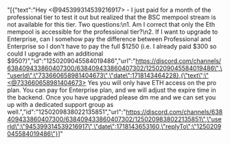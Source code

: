 "[{\"text\":\"Hey <@945399314539216917>  - I just paid for a month of the professional tier to test it out but realized that the BSC mempool stream is not available for this tier. Two questions:\\n1. Am I correct that only the Eth mempool is accessible for the professional tier?\\n2. If I want to upgrade to Enterprise, can I somehow pay the difference between Professional and Enterprise so I don't have to pay the full $1250 (i.e. I already paid $300 so could I upgrade with an additional $950?)\",\"id\":\"1250209045584019486\",\"url\":\"https://discord.com/channels/638409433860407300/638409433860407302/1250209045584019486\",\"userId\":\"733660658981404673\",\"date\":1718143464228},{\"text\":\"<@733660658981404673> Yes you will only have ETH access on the pro plan. You can pay for Enterprise plan, and we will adjust the expire time in the backend. Once you have upgraded please dm me and we can set you up with a dedicated support group as well.\",\"id\":\"1250209838022135851\",\"url\":\"https://discord.com/channels/638409433860407300/638409433860407302/1250209838022135851\",\"userId\":\"945399314539216917\",\"date\":1718143653160,\"replyTo\":\"1250209045584019486\"}]"